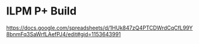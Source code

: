 # ILPM P+ Build

https://docs.google.com/spreadsheets/d/1HUk847zQ4PTCDWrdCqCfL99Y8bnmFq3SaWrfLAefPJ4/edit#gid=1153643991
